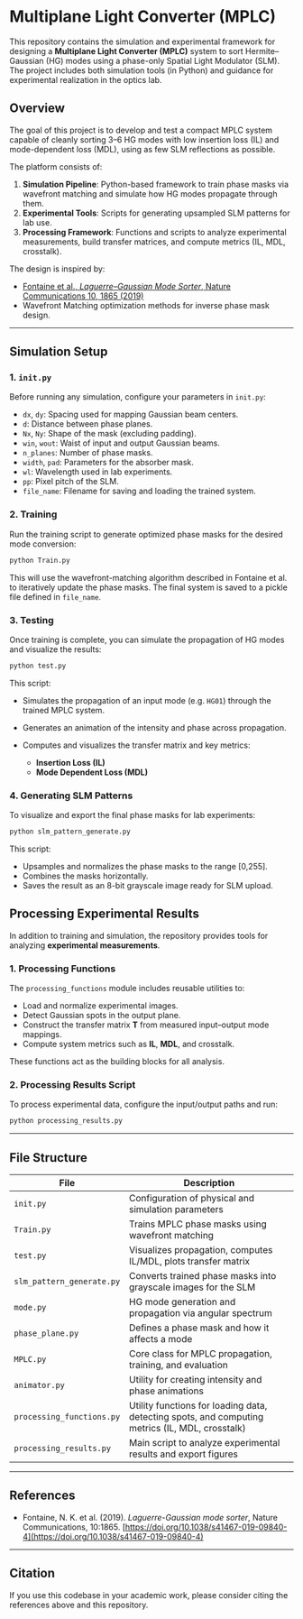 # Multiplane Light Converter (MPLC)

This repository contains the simulation and experimental framework for designing a **Multiplane Light Converter (MPLC)** system to sort Hermite–Gaussian (HG) modes using a phase-only Spatial Light Modulator (SLM). The project includes both simulation tools (in Python) and guidance for experimental realization in the optics lab.

## Overview

The goal of this project is to develop and test a compact MPLC system capable of cleanly sorting 3–6 HG modes with low insertion loss (IL) and mode-dependent loss (MDL), using as few SLM reflections as possible.

The platform consists of:

1. **Simulation Pipeline**: Python-based framework to train phase masks via wavefront matching and simulate how HG modes propagate through them.
2. **Experimental Tools**: Scripts for generating upsampled SLM patterns for lab use.
3. **Processing Framework**: Functions and scripts to analyze experimental measurements, build transfer matrices, and compute metrics (IL, MDL, crosstalk).


The design is inspired by:

* [Fontaine et al., *Laguerre–Gaussian Mode Sorter*, Nature Communications 10, 1865 (2019)](https://doi.org/10.1038/s41467-019-09840-4)
* Wavefront Matching optimization methods for inverse phase mask design.

---

## Simulation Setup

### 1. `init.py`

Before running any simulation, configure your parameters in `init.py`:

* `dx`, `dy`: Spacing used for mapping Gaussian beam centers.
* `d`: Distance between phase planes.
* `Nx`, `Ny`: Shape of the mask (excluding padding).
* `win`, `wout`: Waist of input and output Gaussian beams.
* `n_planes`: Number of phase masks.
* `width`, `pad`: Parameters for the absorber mask.
* `wl`: Wavelength used in lab experiments.
* `pp`: Pixel pitch of the SLM.
* `file_name`: Filename for saving and loading the trained system.

### 2. Training

Run the training script to generate optimized phase masks for the desired mode conversion:

```bash
python Train.py
```

This will use the wavefront-matching algorithm described in Fontaine et al. to iteratively update the phase masks. The final system is saved to a pickle file defined in `file_name`.

### 3. Testing

Once training is complete, you can simulate the propagation of HG modes and visualize the results:

```bash
python test.py
```

This script:

* Simulates the propagation of an input mode (e.g. `HG01`) through the trained MPLC system.
* Generates an animation of the intensity and phase across propagation.
* Computes and visualizes the transfer matrix and key metrics:

  * **Insertion Loss (IL)**
  * **Mode Dependent Loss (MDL)**

### 4. Generating SLM Patterns

To visualize and export the final phase masks for lab experiments:

```bash
python slm_pattern_generate.py
```

This script:

* Upsamples and normalizes the phase masks to the range \[0,255].
* Combines the masks horizontally.
* Saves the result as an 8-bit grayscale image ready for SLM upload.

## Processing Experimental Results

In addition to training and simulation, the repository provides tools for analyzing **experimental measurements**.

### 1. Processing Functions

The `processing_functions` module includes reusable utilities to:

* Load and normalize experimental images.  
* Detect Gaussian spots in the output plane.  
* Construct the transfer matrix **T** from measured input–output mode mappings.  
* Compute system metrics such as **IL**, **MDL**, and crosstalk.  

These functions act as the building blocks for all analysis.

### 2. Processing Results Script

To process experimental data, configure the input/output paths and run:

```bash
python processing_results.py
```

---

## File Structure

| File                      | Description                                                    |
| ------------------------- | -------------------------------------------------------------- |
| `init.py`                 | Configuration of physical and simulation parameters            |
| `Train.py`                | Trains MPLC phase masks using wavefront matching               |
| `test.py`                 | Visualizes propagation, computes IL/MDL, plots transfer matrix |
| `slm_pattern_generate.py` | Converts trained phase masks into grayscale images for the SLM |
| `mode.py`                 | HG mode generation and propagation via angular spectrum        |
| `phase_plane.py`          | Defines a phase mask and how it affects a mode                 |
| `MPLC.py`                 | Core class for MPLC propagation, training, and evaluation      |
| `animator.py`             | Utility for creating intensity and phase animations            |
| `processing_functions.py` | Utility functions for loading data, detecting spots, and computing metrics (IL, MDL, crosstalk) |
| `processing_results.py`   | Main script to analyze experimental results and export figures|

---

## References

* Fontaine, N. K. et al. (2019). *Laguerre-Gaussian mode sorter*, Nature Communications, 10:1865. [https://doi.org/10.1038/s41467-019-09840-4](https://doi.org/10.1038/s41467-019-09840-4)

---

## Citation

If you use this codebase in your academic work, please consider citing the references above and this repository.
